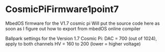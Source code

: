 # CosmicPiFirmware1point7
MbedOS firmware for the V1.7 cosmic pi
Will put the source code here as soon as I figure out how to export from mbedOS online compiler

Ballpark settings for the Version 1.7 Cosmic Pi:
DAC = 700 (out of 1024), apply to both channels
HV = 160 to 200 (lower = higher voltage)
